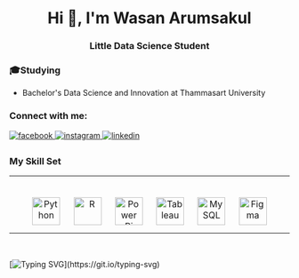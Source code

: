 

<h1 align="center">Hi 👋, I'm Wasan Arumsakul</h1>
<h3 align="center">Little Data Science Student</h3>

### 🎓Studying 
 - Bachelor's Data Science and Innovation at Thammasart University
 
<h3 align="left">Connect with me:</h3>
<p align="left">
 
 
 
 
<a href="https://www.facebook.com/https://www.facebook.com/wasansun.arumsakul.7/" target="_blank">
<img src=https://img.shields.io/badge/facebook-%232E87FB.svg?&style=for-the-badge&logo=facebook&logoColor=white alt=facebook style="margin-bottom: 5px;" />
</a>
 <a href="https://instagram.com/https://www.instagram.com/sun_wsa/" target="_blank">
<img src=https://img.shields.io/badge/instagram-%23000000.svg?&style=for-the-badge&logo=instagram&logoColor=white alt=instagram style="margin-bottom: 5px;" />
</a>
 <a href="https://linkedin.com/in/sunwasan/" target="blank"><img src=https://img.shields.io/badge/linkedin-%231E77B5.svg?&style=for-the-badge&logo=linkedin&logoColor=white alt=linkedin style="margin-bottom: 5px;" />
 </a>
 


 
### My Skill Set  
<table><tr><td valign="top" width="33%">



### 
  
<div align="center">  
<a href="https://www.python.org/" target="_blank"><img style="margin: 10px" src="https://profilinator.rishav.dev/skills-assets/python-original.svg" alt="Python" height="50" /></a>  
<a href="https://www.r-project.org/" target="_blank"><img style="margin: 10px" src="https://profilinator.rishav.dev/skills-assets/r.svg" alt="R" height="50" /></a>  
<a href="https://powerbi.microsoft.com/en-us/" target="_blank"><img style="margin: 10px" src="https://raw.githubusercontent.com/marclelijveld/Power-BI-Icons/main/PNG/Icon-Obsolete2020Black.png" alt="Power Bi" height="50" /></a>  
<a href="https://www.tableau.com/" target="_blank"><img style="margin: 10px" src="https://profilinator.rishav.dev/skills-assets/tableau.svg" alt="Tableau" height="50" /></a>  
<a href="https://www.mysql.com/" target="_blank"><img style="margin: 10px" src="https://profilinator.rishav.dev/skills-assets/mysql-original-wordmark.svg" alt="MySQL" height="50" /></a>  
<a href="https://www.figma.com/" target="_blank"><img style="margin: 10px" src="https://profilinator.rishav.dev/skills-assets/figma-icon.svg" alt="Figma" height="50" /></a>  
</div>

</td>







</table>  

<br/>  



[![Typing SVG](https://readme-typing-svg.herokuapp.com?lines=Hello+World!!)](https://git.io/typing-svg)
